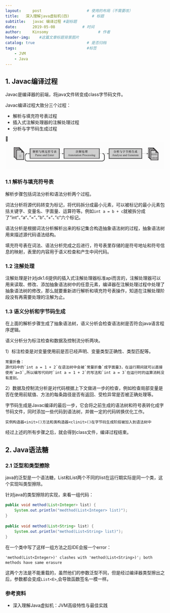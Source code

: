```yaml
---
layout:     post                    # 使用的布局（不需要改）
title:   深入理解java虚拟机(四)          # 标题 
subtitle:   javac 编译过程 #副标题
date:       2019-05-08            # 时间
author:     Kinsomy                      # 作者
header-img:    #这篇文章标题背景图片
catalog: true                       # 是否归档
tags:                               #标签
    - JVM
    - Java
---
```


## 1. Javac编译过程
Javac是编译器的前端，将java文件转变成class字节码文件。

Javac编译过程大致分三个过程：
* 解析与填充符号表过程
* 插入式注解处理器的注解处理过程
* 分析与字节码生成过程

![](https://github.com/KinsomyJS/KinsomyJS.github.io/blob/master/img/jvm/8.png?raw=true)

### 1.1 解析与填充符号表
解析步骤包括词法分析和语法分析两个过程。

词法分析将源代码转变为标记，将代码拆分成最小元素，可以被标记的最小元素包括关键字、变量名、字面量、运算符等。例如`int a = b + c`就被拆分成了”int“、”a“、”=“、”b“、”+“、”c“六个标记。

语法分析是根据词法分析解析出来的标记集合构造抽象语法树的过程，抽象语法树用来描述源代码语法结构。

填充符号表在词法、语法分析完成之后进行，符号表里存储的是符号地址和符号信息的映射，表里的内容用于语义检查和产生中间代码。

### 1.2 注解处理
注解处理是针对jdk1.6提供的插入式注解处理器标准api而言的，注解处理器可以用来读取、修改、添加抽象语法树中的任意元素，编译器在注解处理过程中处理了抽象语法树的修改，那么就要重新进行解析和填充符号表操作，知道在注解处理阶段没有再需要处理的注解为止。

### 1.3 语义分析和字节码生成
在上面的解析步骤生成了抽象语法树，语义分析会检查语法树是否符合java语言程序逻辑。

语义分析分为标注检查和数据及控制流分析两块。

1）标注检查是对变量使用前是否已经声明、变量类型正确性、类型匹配等。

    常量折叠：
    源代码中的`int a = 1 + 2`在语法树中会被`常量折叠`成字面量3，在运行期间就可以直接使用`a=3`,所以编写代码时`int a = 1 + 2`的写法和`int a = 3`在运行时的运算消耗没有差别。

2）数据及控制流分析是对代码根据上下文做进一步的检查，例如检查局部变量是否在使用前赋值、方法的每条路径是否有返回、受检异常是否被正确处理等。

字节码生成是Javac编译的最后一步，它会将之前生成的语法树和符号表转化成字节码文件，同时添加一些代码到语法树，并做一定的代码转换优化工作。

    实例构造器<init>()方法和类构造器<clinit>()在字节码生成阶段被加入到语法树中

经过上述的所有步骤之后，就会得到class文件，编译过程结束。

## 2. Java语法糖
### 2.1 泛型和类型擦除
java的泛型是一个语法糖，List<String>和List<Boolean>两个不同的list在运行期实际是同一个类，这个实现叫类型擦除。

针对java的类型擦除的实现，来看一组代码：
```java
public void method(List<Integer> list) {
    System.out.println("medthod(List<Integer> list)");
}

public void method(List<String> list) {
    System.out.println("method(List<String> list)");
}
```
在一个类中写了这样一组方法之后IDE会报一个error：

    'method(List<Integer>)' clashes with 'method(List<String>)'; both methods have same erasure

这两个方法是不能重载的，虽然他们的参数泛型不同，但是经过编译器类型擦出之后，参数都会变成`List<E>`,会导致函数签名一模一样。


### 参考资料
* 深入理解Java虚拟机：JVM高级特性与最佳实践